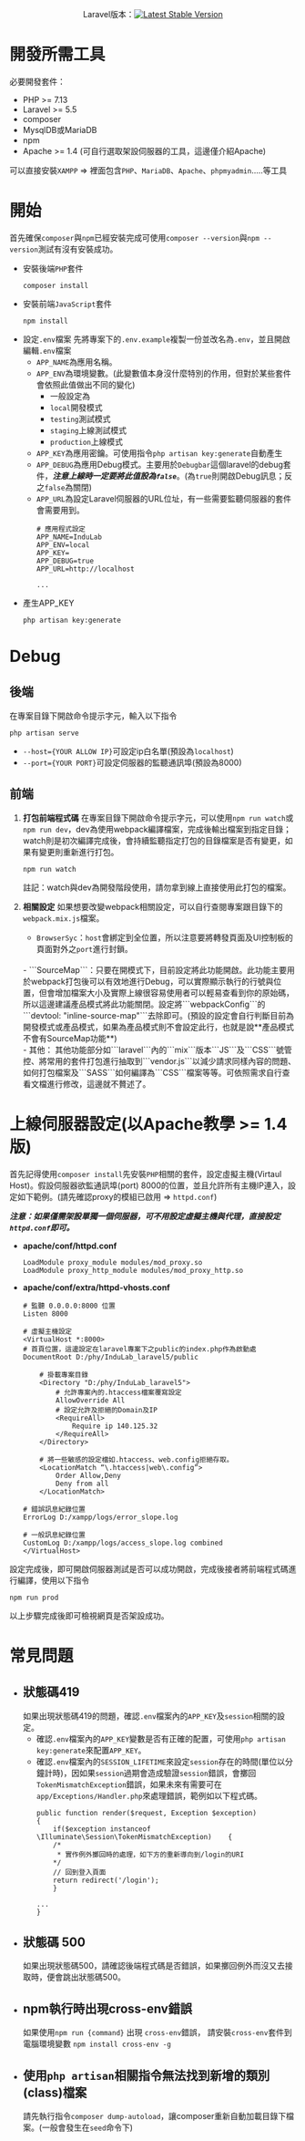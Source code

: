 

<p align="center">
<span>Laravel版本：</span><a href="https://packagist.org/packages/laravel/framework"><img src="https://poser.pugx.org/laravel/framework/v/stable.svg" alt="Latest Stable Version"></a>
</p>

# 開發所需工具
必要開發套件：

- PHP >= 7.13
- Laravel >= 5.5
- composer
- MysqlDB或MariaDB
- npm
- Apache >= 1.4 (可自行選取架設伺服器的工具，這邊僅介紹Apache)

可以直接安裝`XAMPP` => 裡面包含`PHP`、`MariaDB`、`Apache`、`phpmyadmin`.....等工具

# 開始
首先確保`composer`與`npm`已經安裝完成可使用`composer --version`與`npm --version`測試有沒有安裝成功。
- 安裝後端`PHP`套件
    ```
    composer install
    ```
- 安裝前端`JavaScript`套件
    ```
    npm install
    ```
- 設定`.env`檔案
    先將專案下的`.env.example`複製一份並改名為`.env`，並且開啟編輯`.env`檔案
    - `APP_NAME`為應用名稱。
    - `APP_ENV`為環境變數。(此變數值本身沒什麼特別的作用，但對於某些套件會依照此值做出不同的變化)
      - 一般設定為
      - `local`開發模式
      - `testing`測試模式
      - `staging`上線測試模式
      - `production`上線模式
    - `APP_KEY`為應用密鑰。可使用指令`php artisan key:generate`自動產生
    - `APP_DEBUG`為應用Debug模式。主要用於`Debugbar`這個laravel的debug套件，***注意上線時一定要將此值設為`false`***。(為`true`則開啟Debug訊息；反之`false`為關閉)
    - `APP_URL`為設定Laravel伺服器的URL位址，有一些需要監聽伺服器的套件會需要用到。
        ```
        # 應用程式設定
        APP_NAME=InduLab
        APP_ENV=local
        APP_KEY=
        APP_DEBUG=true
        APP_URL=http://localhost

        ...
        ```
- 產生APP_KEY
  ```
  php artisan key:generate
  ```
    
# Debug

## 後端
在專案目錄下開啟命令提示字元，輸入以下指令
```
php artisan serve
```

- `--host={YOUR ALLOW IP}`可設定ip白名單(預設為`localhost`)
- `--port={YOUR PORT}`可設定伺服器的監聽通訊埠(預設為8000)

## 前端
1. **打包前端程式碼**
   在專案目錄下開啟命令提示字元，可以使用```npm run watch```或```npm run dev```，dev為使用webpack編譯檔案，完成後輸出檔案到指定目錄；watch則是初次編譯完成後，會持續監聽指定打包的目錄檔案是否有變更，如果有變更則重新進行打包。
    ```
    npm run watch
    ```

    註記：watch與dev為開發階段使用，請勿拿到線上直接使用此打包的檔案。
2. **相關設定**
    如果想要改變webpack相關設定，可以自行查閱專案跟目錄下的```webpack.mix.js```檔案。
    <br/>
    - ```BrowserSyc```：```host```會綁定到全位置，所以注意要將轉發頁面及UI控制板的頁面對外之```port```進行封鎖。
    <br/>
    - ```SourceMap```：只要在開模式下，目前設定將此功能開啟。此功能主要用於webpack打包後可以有效地進行Debug，可以實際顯示執行的行號與位置，但會增加檔案大小及實際上線很容易使用者可以輕易查看到你的原始碼，所以這邊建議產品模式將此功能關閉。設定將```webpackConfig```的```devtool: "inline-source-map"```去除即可。(預設的設定會自行判斷目前為開發模式或產品模式，如果為產品模式則不會設定此行，也就是說**產品模式不會有SourceMap功能**)
    <br/>
    - 其他： 其他功能部分如```laravel```內的```mix```版本```JS```及```CSS```號管控、將常用的套件打包進行抽取到```vendor.js```以減少請求同樣內容的問題、如何打包檔案及```SASS```如何編譯為```CSS```檔案等等。可依照需求自行查看文檔進行修改，這邊就不贅述了。

# 上線伺服器設定(以Apache教學 >= 1.4版)

首先記得使用`composer install`先安裝`PHP`相關的套件，設定虛擬主機(Virtaul Host)。假設伺服器欲監通訊埠(port) 8000的位置，並且允許所有主機IP連入，設定如下範例。(請先確認proxy的模組已啟用 => `httpd.conf`)

***注意：如果僅需架設單獨一個伺服器，可不用設定虛擬主機與代理，直接設定`httpd.conf`即可。***

- **apache/conf/httpd.conf**
    ```
    LoadModule proxy_module modules/mod_proxy.so
    LoadModule proxy_http_module modules/mod_proxy_http.so
    ```

- **apache/conf/extra/httpd-vhosts.conf**
    ```
    # 監聽 0.0.0.0:8000 位置
    Listen 8000

    # 虛擬主機設定
    <VirtualHost *:8000>
    # 首頁位置，這邊設定在laravel專案下之public的index.php作為啟動處
    DocumentRoot D:/phy/InduLab_laravel5/public

        # 掛載專案目錄
        <Directory "D:/phy/InduLab_laravel5">
            # 允許專案內的.htaccess檔案覆寫設定
            AllowOverride All
            # 設定允許及拒絕的Domain及IP
            <RequireAll>
                Require ip 140.125.32
            </RequireAll>
        </Directory>

        # 將一些敏感的設定檔如.htaccess、web.config拒絕存取。
        <LocationMatch “\.htaccess|web\.config”>
            Order Allow,Deny
            Deny from all
        </LocationMatch>

    # 錯誤訊息紀錄位置
    ErrorLog D:/xampp/logs/error_slope.log

    # 一般訊息紀錄位置
    CustomLog D:/xampp/logs/access_slope.log combined
    </VirtualHost>
    ```

設定完成後，即可開啟伺服器測試是否可以成功開啟，完成後接者將前端程式碼進行編譯，使用以下指令
```
npm run prod
```
以上步驟完成後即可檢視網頁是否架設成功。

# 常見問題
- ## 狀態碼419
    如果出現狀態碼419的問題，確認```.env```檔案內的```APP_KEY```及```session```相關的設定。
    - 確認```.env```檔案內的```APP_KEY```變數是否有正確的配置，可使用`php artisan key:generate`來配置```APP_KEY```。
    - 確認```.env```檔案內的```SESSION_LIFETIME```來設定```session```存在的時間(單位以分鐘計時)，因如果```session```過期會造成驗證```session```錯誤，會擲回```TokenMismatchException```錯誤，如果未來有需要可在```app/Exceptions/Handler.php```來處理錯誤，範例如以下程式碼。
        ```
        public function render($request, Exception $exception)
        {
            if($exception instanceof \Illuminate\Session\TokenMismatchException)    {
            /*
             * 實作例外擲回時的處理，如下方的重新導向到/login的URI
            */
            // 回到登入頁面
            return redirect('/login');
            }

        ...
        }
        ```
- ## 狀態碼 500
    如果出現狀態碼500，請確認後端程式碼是否錯誤，如果擲回例外而沒又去接取時，便會跳出狀態碼500。
- ## npm執行時出現cross-env錯誤
    如果使用```npm run {command}``` 出現 ```cross-env```錯誤， 請安裝```cross-env```套件到電腦環境變數 ```npm install cross-env -g```
- ## 使用```php artisan```相關指令無法找到新增的類別(class)檔案
    請先執行指令```composer dump-autoload```，讓composer重新自動加載目錄下檔案。(一般會發生在```seed```命令下)
